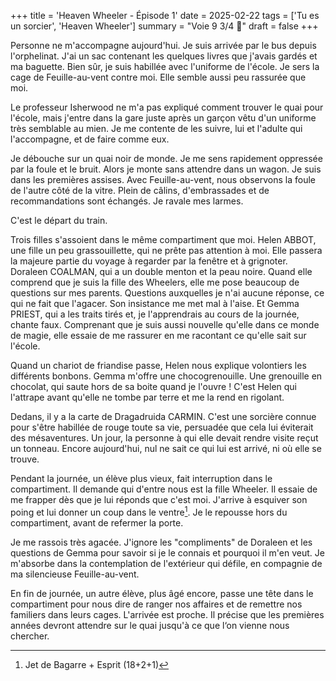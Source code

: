 +++
title = 'Heaven Wheeler - Épisode 1'
date = 2025-02-22
tags = ['Tu es un sorcier', 'Heaven Wheeler']
summary = "Voie 9 3/4 :steam_locomotive:"
draft = false
+++

Personne ne m'accompagne aujourd'hui. Je suis arrivée par le bus depuis l'orphelinat. J'ai un sac contenant les quelques livres que j'avais gardés et ma baguette. Bien sûr, je suis habillée avec l'uniforme de l'école. Je sers la cage de Feuille-au-vent contre moi. Elle semble aussi peu rassurée que moi.

Le professeur Isherwood ne m'a pas expliqué comment trouver le quai pour l'école, mais j'entre dans la gare juste après un garçon vêtu d'un uniforme très semblable au mien. Je me contente de les suivre, lui et l'adulte qui l'accompagne, et de faire comme eux.

Je débouche sur un quai noir de monde. Je me sens rapidement oppressée par la foule et le bruit. Alors je monte sans attendre dans un wagon. Je suis dans les premières assises.
Avec Feuille-au-vent, nous observons la foule de l'autre côté de la vitre. Plein de câlins, d'embrassades et de recommandations sont échangés. Je ravale mes larmes.

C'est le départ du train.

Trois filles s'assoient dans le même compartiment que moi. Helen ABBOT, une fille un peu grassouillette, qui ne prête pas attention à moi. Elle passera la majeure partie du voyage à regarder par la fenêtre et à grignoter. Doraleen COALMAN, qui a un double menton et la peau noire. Quand elle comprend que je suis la fille des Wheelers, elle me pose beaucoup de questions sur mes parents. Questions auxquelles je n'ai aucune réponse, ce qui ne fait que l'agacer. Son insistance me met mal à l'aise. Et Gemma PRIEST, qui a les traits tirés et, je l'apprendrais au cours de la journée, chante faux. Comprenant que je suis aussi nouvelle qu'elle dans ce monde de magie, elle essaie de me rassurer en me racontant ce qu'elle sait sur l'école.

Quand un chariot de friandise passe, Helen nous explique volontiers les différents bonbons. Gemma m'offre une chocogrenouille. Une grenouille en chocolat, qui saute hors de sa boite quand je l'ouvre ! C'est Helen qui l'attrape avant qu'elle ne tombe par terre et me la rend en rigolant.

Dedans, il y a la carte de Dragadruida CARMIN. C'est une sorcière connue pour s'être habillée de rouge toute sa vie, persuadée que cela lui éviterait des mésaventures. Un jour, la personne à qui elle devait rendre visite reçut un tonneau. Encore aujourd'hui, nul ne sait ce qui lui est arrivé, ni où elle se trouve.

Pendant la journée, un élève plus vieux, fait interruption dans le compartiment. Il demande qui d'entre nous est la fille Wheeler.
Il essaie de me frapper dès que je lui réponds que c'est moi. J'arrive à esquiver son poing et lui donner un coup dans le ventre[^1]. Je le repousse hors du compartiment, avant de refermer la porte.

[^1]: Jet de Bagarre + Esprit (18+2+1)

Je me rassois très agacée. J'ignore les "compliments" de Doraleen et les questions de Gemma pour savoir si je le connais et pourquoi il m'en veut. Je m'absorbe dans la contemplation de l'extérieur qui défile, en compagnie de ma silencieuse Feuille-au-vent.

En fin de journée, un autre élève, plus âgé encore, passe une tête dans le compartiment pour nous dire de ranger nos affaires et de remettre nos familiers dans leurs cages. L'arrivée est proche. Il précise que les premières années devront attendre sur le quai jusqu'à ce que l‘on vienne nous chercher.